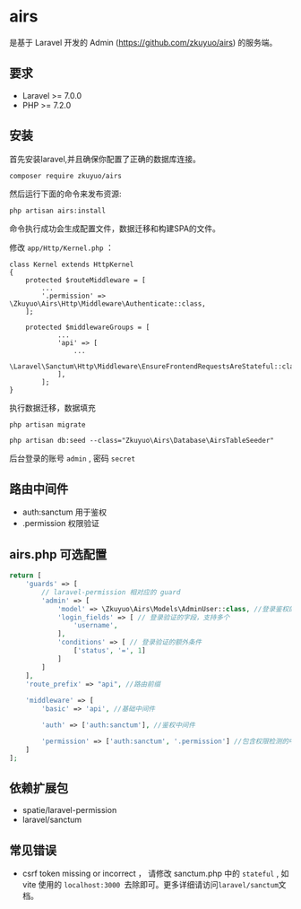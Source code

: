 # airs

是基于 Laravel 开发的 Admin (https://github.com/zkuyuo/airs) 的服务端。

## 要求

- Laravel  >= 7.0.0
- PHP >= 7.2.0

## 安装

首先安装laravel,并且确保你配置了正确的数据库连接。

```
composer require zkuyuo/airs
```

然后运行下面的命令来发布资源:

```
php artisan airs:install
```

命令执行成功会生成配置文件，数据迁移和构建SPA的文件。

修改 `app/Http/Kernel.php` ：

```
class Kernel extends HttpKernel
{
    protected $routeMiddleware = [
        ...
        '.permission' => \Zkuyuo\Airs\Http\Middleware\Authenticate::class,
    ];

    protected $middlewareGroups = [
            ...
            'api' => [
                ...
                \Laravel\Sanctum\Http\Middleware\EnsureFrontendRequestsAreStateful::class,
            ],
        ];
}
```

执行数据迁移，数据填充

```
php artisan migrate

php artisan db:seed --class="Zkuyuo\Airs\Database\AirsTableSeeder"
```

后台登录的账号 `admin` , 密码 `secret`

## 路由中间件

* auth:sanctum 用于鉴权
* .permission 权限验证

## airs.php 可选配置

```php
return [
    'guards' => [
        // laravel-permission 相对应的 guard
        'admin' => [
            'model' => \Zkuyuo\Airs\Models\AdminUser::class, //登录鉴权的模型
            'login_fields' => [	// 登录验证的字段，支持多个
                'username',
            ],
            'conditions' => [ // 登录验证的额外条件
                ['status', '=', 1]
            ]
        ]
    ],
    'route_prefix' => "api", //路由前缀
    
    'middleware' => [
        'basic' => 'api', //基础中间件

        'auth' => ['auth:sanctum'], //鉴权中间件

        'permission' => ['auth:sanctum', '.permission'] //包含权限检测的中间件
    ]
];
```

## 依赖扩展包

* spatie/laravel-permission
* laravel/sanctum

## 常见错误

* csrf token missing or incorrect ， 请修改 sanctum.php 中的 `stateful` , 如 vite 使用的 `localhost:3000 `去除即可。更多详细请访问`laravel/sanctum`文档。

